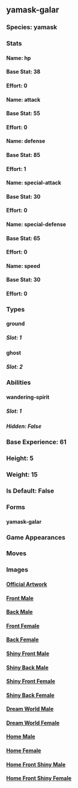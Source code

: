 ## yamask-galar
### Species: yamask
### Stats
#### Name: hp
#### Base Stat: 38
#### Effort: 0
#### Name: attack
#### Base Stat: 55
#### Effort: 0
#### Name: defense
#### Base Stat: 85
#### Effort: 1
#### Name: special-attack
#### Base Stat: 30
#### Effort: 0
#### Name: special-defense
#### Base Stat: 65
#### Effort: 0
#### Name: speed
#### Base Stat: 30
#### Effort: 0
### Types
#### ground
##### Slot: 1
#### ghost
##### Slot: 2
### Abilities
#### wandering-spirit
##### Slot: 1
##### Hidden: False
### Base Experience: 61
### Height: 5
### Weight: 15
### Is Default: False
### Forms
#### yamask-galar
### Game Appearances
### Moves
### Images
#### [Official Artwork](https://raw.githubusercontent.com/PokeAPI/sprites/master/sprites/pokemon/other/official-artwork/10176.png)
#### [Front Male](https://raw.githubusercontent.com/PokeAPI/sprites/master/sprites/pokemon/10176.png)
#### [Back Male](https://raw.githubusercontent.com/PokeAPI/sprites/master/sprites/pokemon/back/10176.png)
#### [Front Female](None)
#### [Back Female](None)
#### [Shiny Front Male](https://raw.githubusercontent.com/PokeAPI/sprites/master/sprites/pokemon/shiny/10176.png)
#### [Shiny Back Male](https://raw.githubusercontent.com/PokeAPI/sprites/master/sprites/pokemon/back/10176.png)
#### [Shiny Front Female](None)
#### [Shiny Back Female](None)
#### [Dream World Male](None)
#### [Dream World Female](None)
#### [Home Male](https://raw.githubusercontent.com/PokeAPI/sprites/master/sprites/pokemon/other/home/10176.png)
#### [Home Female](None)
#### [Home Front Shiny Male](https://raw.githubusercontent.com/PokeAPI/sprites/master/sprites/pokemon/other/home/shiny/10176.png)
#### [Home Front Shiny Female](None)
